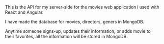 This is the API for my server-side for the movies web application i used with React and Angular. 

I have made the database for movies, directors, geners in MongoDB. 

Anytime someone signs-up, updates their information, or adds movie to their favorites, all the information will be stored in MongoDB. 
